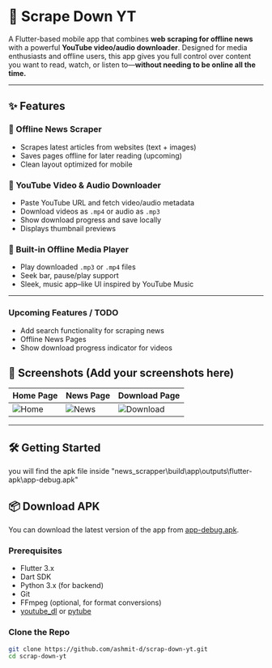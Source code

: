 # 📲 Scrape Down YT

A Flutter-based mobile app that combines **web scraping for offline news** with a powerful **YouTube video/audio downloader**. Designed for media enthusiasts and offline users, this app gives you full control over content you want to read, watch, or listen to—**without needing to be online all the time.**

---

## ✨ Features

### 📰 Offline News Scraper
- Scrapes latest articles from websites (text + images)
- Saves pages offline for later reading (upcoming)
- Clean layout optimized for mobile

### 🎥 YouTube Video & Audio Downloader
- Paste YouTube URL and fetch video/audio metadata
- Download videos as `.mp4` or audio as `.mp3`
- Show download progress and save locally
- Displays thumbnail previews

### 🎵 Built-in Offline Media Player
- Play downloaded `.mp3` or `.mp4` files
- Seek bar, pause/play support
- Sleek, music app–like UI inspired by YouTube Music

---

 ### Upcoming Features / TODO
- Add search functionality for scraping news
- Offline News Pages
- Show download progress indicator for videos

## 📸 Screenshots (Add your screenshots here)

| Home Page | News Page | Download Page |
|-----------|-----------|----------------|
| ![Home](screenshots/home.png) | ![News](screenshots/news.png) | ![Download](screenshots/download.png) |

---

## 🛠️ Getting Started
you will find the apk file inside 
"news_scrapper\build\app\outputs\flutter-apk\app-debug.apk"

## 📦 Download APK

You can download the latest version of the app from [app-debug.apk](https://github.com/ashmit-d/scrap-down-yt/blob/main/app-debug.apk?raw=true).



### Prerequisites

- Flutter 3.x
- Dart SDK
- Python 3.x (for backend)
- Git
- FFmpeg (optional, for format conversions)
- [youtube_dl](https://github.com/ytdl-org/youtube-dl) or [pytube](https://github.com/pytube/pytube)

### Clone the Repo
```bash
git clone https://github.com/ashmit-d/scrap-down-yt.git
cd scrap-down-yt
